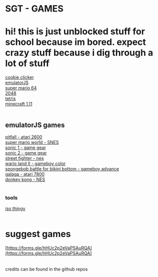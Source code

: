 # SGT - GAMES

# hi! this is just unblocked stuff for school because im bored. expect crazy stuff because i dig through a lot of stuff <br>
[cookie clicker](https://schoolgamethingy.github.io/sgt-cookieclicker/) <br>
[emulatorJS](https://schoolgamethingy.github.io/sgt-EmulatorJS/) <br>
[super mario 64](https://schoolgamethingy.github.io/sgt-sm64/) <br>
[2048](https://schoolgamethingy.github.io/sgt-2048/) <br> 
[tetris](https://schoolgamethingy.github.io/sgt-tetris/) <br>
[minecraft 1.11](https://schoolgamethingy.github.io/sgt-minecraft/)<br>
<br>
## emulatorJS games <br>
[pitfall - atari 2600](https://schoolgamethingy.github.io/sgt-pitfall/)<br>
[super mario world - SNES](https://schoolgamethingy.github.io/sgt-smw/)<br>
[sonic 1 - game gear](https://schoolgamethingy.github.io/sgt-sonic1/)<br>
[sonic 2 - game gear](https://schoolgamethingy.github.io/sgt-sonic2/)<br>
[street fighter - nes](https://schoolgamethingy.github.io/sgt-stfighter/)<br>
[wario land II - gameboy color](https://schoolgamethingy.github.io/sgt-warioland/)<br>
[spongebob battle for bikini bottom - gameboy advance](https://schoolgamethingy.github.io/sgt-spongebob/)<br>
[galaga - atari 7800](https://schoolgamethingy.github.io/sgt-galaga/)<br>
[donkey kong - NES](https://schoolgamethingy.github.io/sgt-donkeykong/)<br>
<br>
### tools <br>
[iso thingy](https://schoolgamethingy.github.io/sgt-RomPatcher.js/) <br>
<br>
# suggest games <br>
[https://forms.gle/hHUc2p2eVaPSAuRQA](https://forms.gle/hHUc2p2eVaPSAuRQA)<br>
<br>
<br>
credits can be found in the github repos
